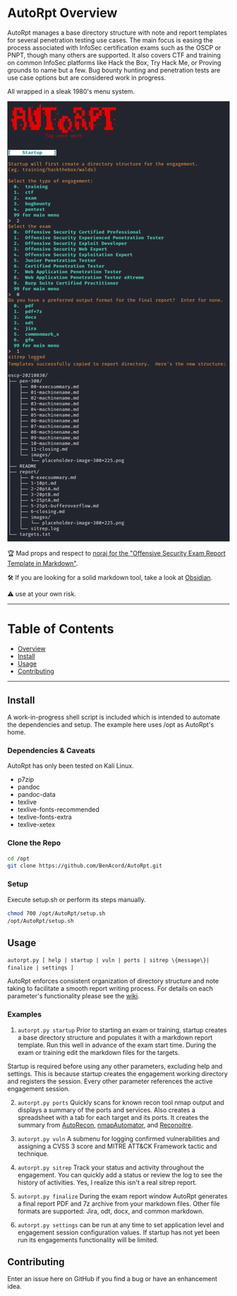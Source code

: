 # AutoRpt Overview
AutoRpt manages a base directory structure with note and report templates for several penetration testing use cases.  The main focus is easing the process associated with InfoSec certification exams such as the OSCP or PNPT, though many others are supported.  It also covers CTF and training on common InfoSec platforms like Hack the Box, Try Hack Me, or Proving grounds to name but a few.  Bug bounty hunting and penetration tests are use case options but are considered work in progress.

All wrapped in a sleak 1980's menu system.

![startup](https://github.com/BenAcord/wiki-images/raw/main/AutoRpt/2-startup.png "AutoRpt startup screenshot for Metasploitable2")

:trophy: Mad props and respect to [noraj for the "Offensive Security Exam Report Template in Markdown"](https://github.com/noraj/OSCP-Exam-Report-Template-Markdown).

:hammer_and_wrench: If you are looking for a solid markdown tool, take a look at [Obsidian](https://obsidian.md/).

:warning: use at your own risk.

---

# Table of Contents

* [Overview](#AutoRpt)
* [Install](#Install)
* [Usage](#Usage)
* [Contributing](#Contributing)

---

## Install
A work-in-progress shell script is included which is intended to automate the dependencies and setup.  The example here uses /opt as AutoRpt's home.

### Dependencies & Caveats
AutoRpt has only been tested on Kali Linux.
- p7zip
- pandoc
- pandoc-data
- texlive
- texlive-fonts-recommended
- texlive-fonts-extra
- texlive-xetex

### Clone the Repo
```Bash
cd /opt
git clone https://github.com/BenAcord/AutoRpt.git
```
### Setup
Execute setup.sh or perform its steps manually.

```Bash
chmod 700 /opt/AutoRpt/setup.sh
/opt/AutoRpt/setup.sh
```

## Usage
`autorpt.py [ help | startup | vuln | ports | sitrep \{message\}| finalize | settings ]`

AutoRpt enforces consistent organization of directory structure and note taking to facilitate a smooth report writing process.  For details on each parameter's functionality please see the [wiki](https://github.com/BenAcord/AutoRpt/wiki).

### Examples
1. `autorpt.py startup` Prior to starting an exam or training, startup creates a base directory structure and populates it with a markdown report template.  Run this well in advance of the exam start time.  During the exam or training edit the markdown files for the targets.  

Startup is required before using any other parameters, excluding help and settings.  This is because startup creates the engagement working directory and registers the session.  Every other parameter references the active engagement session.

2. `autorpt.py ports` Quickly scans for known recon tool nmap output and displays a summary of the ports and services.  Also creates a spreadsheet with a tab for each target and its ports.  It creates the summary from [AutoRecon](https://github.com/Tib3rius/AutoRecon), [nmapAutomator](https://github.com/21y4d/nmapAutomator), and [Reconoitre](https://github.com/codingo/Reconnoitre).

3. `autorpt.py vuln` A submenu for logging confirmed vulnerabilities and assigning a CVSS 3 score and MITRE ATT&CK Framework tactic and technique.

4. `autorpt.py sitrep` Track your status and activity throughout the engagement.  You can quickly add a status or review the log to see the history of activities.  Yes, I realize this isn't a real sitrep report.

5. `autorpt.py finalize` During the exam report window AutoRpt generates a final report PDF and 7z archive from your markdown files.  Other file formats are supported: Jira, odt, docx, and common markdown.

6. `autorpt.py settings` can be run at any time to set application level and engagement session configuration values.  If startup has not yet been run its engagements functionality will be limited.

## Contributing
Enter an issue here on GitHub if you find a bug or have an enhancement idea.